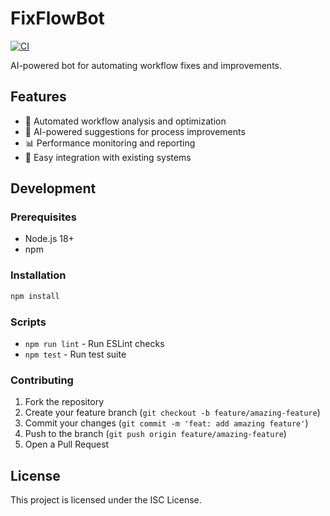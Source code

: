 # FixFlowBot

[![CI](https://github.com/tarekabuozaid/FixFlowBot/actions/workflows/ci.yml/badge.svg)](https://github.com/tarekabuozaid/FixFlowBot/actions/workflows/ci.yml)

AI-powered bot for automating workflow fixes and improvements.

## Features

- 🔧 Automated workflow analysis and optimization
- 🤖 AI-powered suggestions for process improvements
- 📊 Performance monitoring and reporting
- 🚀 Easy integration with existing systems

## Development

### Prerequisites

- Node.js 18+
- npm

### Installation

```bash
npm install
```

### Scripts

- `npm run lint` - Run ESLint checks
- `npm test` - Run test suite

### Contributing

1. Fork the repository
2. Create your feature branch (`git checkout -b feature/amazing-feature`)
3. Commit your changes (`git commit -m 'feat: add amazing feature'`)
4. Push to the branch (`git push origin feature/amazing-feature`)
5. Open a Pull Request

## License

This project is licensed under the ISC License.
